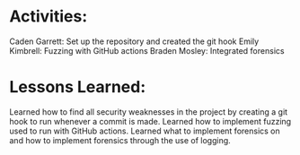 # Activities:
Caden Garrett: Set up the repository and created the git hook
Emily Kimbrell: Fuzzing with GitHub actions
Braden Mosley: Integrated forensics

# Lessons Learned:
Learned how to find all security weaknesses in the project by creating a git hook to run whenever a commit is made.
Learned how to implement fuzzing used to run with GitHub actions.
Learned what to implement forensics on and how to implement forensics through the use of logging.